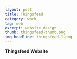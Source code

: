 ```yaml
---
layout: post
title: Thingsfeed
category: work
tag: web
excerpt: website design
thumb: thingsfeed-thumb.png
img-headline: thingsfeed-1.png
---
```


<div class=txt>
<p>
    <strong>Thingsfeed Website</strong>

</p>

</div>